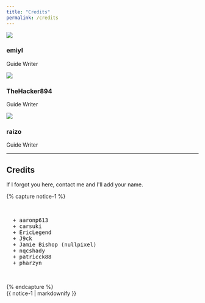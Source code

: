 ```yaml
---
title: "Credits"
permalink: /credits
---
```


<link rel="stylesheet" href="https://use.fontawesome.com/releases/v5.6.1/css/all.css">

<div>
  <div class="credits">
    <div class="user">
      <img src="https://avatars1.githubusercontent.com/u/31181801?s=400&u=cfd561b223a087ddd91eed53f00bb19096e64d42&v=4">
    </div>
    <div class="user">
      <h3>emiyl</h3>
      <p>Guide Writer</p>
      <a class="social-icon" href="https://twitter.com/cfw_guide" target="_blank">
        <i class="fab fa-twitter"></i>
      </a>
      <a class="social-icon" href="https://github.com/emiyl" target="_blank">
        <i class="fab fa-github"></i>
      </a>
      <a class="social-icon" href="https://paypal.me/emiyl/10" target="_blank">
        <i class="fab fa-paypal"></i>
      </a>
    </div>
  </div>
</div>
<div>
  <div class="credits">
    <div class="user">
      <img src="https://avatars2.githubusercontent.com/u/28849256?s=460&u=d0132ac21602cad1fa4c4fa76bc9f25af656d241&v=4">
  </div>
  <div class="user">
    <h3>TheHacker894</h3>
    <p>Guide Writer</p>
    <a class="social-icon" href="https://twitter.com/TheHacker894" target="_blank">
      <i class="fab fa-twitter"></i>
    </a>
    <a class="social-icon" href="https://github.com/The-Hacker894" target="_blank">
      <i class="fab fa-github"></i>
    </a>
  </div>
</div>
<div>
<div class="credits">
  <div class="user">
    <img
      src="https://avatars2.githubusercontent.com/u/35413558?s=460&u=0315f59d2eef1d325ca062bda9d08800434bc6cf&v=4">
  </div>
  <div class="user">
    <h3>raizo</h3>
    <p>Guide Writer</p>
    <a class="social-icon" href="https://twitter.com/yvngraizo" target="_blank">
      <i class="fab fa-twitter"></i>
    </a>
    <a class="social-icon" href="https://github.com/iraizo" target="_blank">
      <i class="fab fa-github"></i>
    </a>
  </div>
</div>
</div>
</div>

---

## Credits

If I forgot you here, contact me and I'll add your name.

{% capture notice-1 %}
<pre><br>
  + aaronp613
  + carsuki
  + EricLegend
  + J9ck
  + Jamie Bishop (nullpixel)
  + nqcshady
  + patricck88
  + pharzyn


</pre>{% endcapture %}
<div class="notice">{{ notice-1 | markdownify }}</div>
